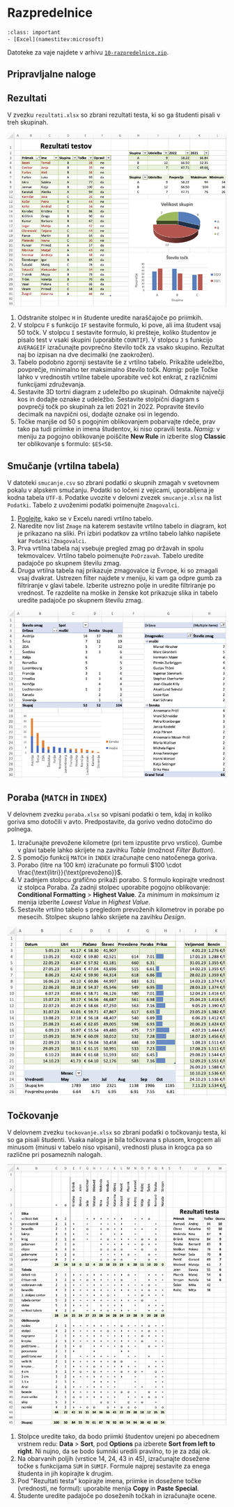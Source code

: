 # Razpredelnice

`````{admonition} Programska oprema
:class: important
- [Excel](namestitev:microsoft)
`````

Datoteke za vaje najdete v arhivu [`10-razpredelnice.zip`](10-razpredelnice/10-razpredelnice.zip).

## Pripravljalne naloge

## Rezultati

V zvezku `rezultati.xlsx` so zbrani rezultati testa, ki so ga študenti
pisali v treh skupinah.

![image](10-razpredelnice/rezultati.png)

1.  Odstranite stolpec `H` in študente uredite naraščajoče po
    priimkih.
2.  V stolpcu `F` s funkcijo `IF` sestavite formulo, ki pove, ali
    ima študent vsaj $50$ točk. V stolpcu `I` sestavite formulo, ki
    prešteje, koliko študentov je pisalo test v vsaki skupini (uporabite
    `COUNTIF`). V stolpcu `J` s funkcijo `AVERAGEIF` izračunajte
    povprečno število točk za vsako skupino. Rezultat naj bo izpisan na
    dve decimalki (ne zaokrožen).
3.  Tabelo podobno zgornji sestavite še z vrtilno tabelo. Prikažite
    udeležbo, povprečje, minimalno ter maksimalno število točk. *Namig:*
    polje Točke lahko v vrednostih vrtilne tabele uporabite več kot
    enkrat, z različnimi funkcijami združevanja.
4.  Sestavite 3D tortni diagram z udeležbo po skupinah. Odmaknite
    največji kos in dodajte oznake z udeležbo. Sestavite stolpični
    diagram s povprečji točk po skupinah za leti 2021 in 2022. Popravite
    število decimalk na navpični osi, dodajte oznake osi in legendo.
5.  Točke manjše od $50$ s pogojnim oblikovanjem pobarvajte rdeče, prav
    tako pa tudi priimke in imena študentov, ki niso opravili testa.
    *Namig:* v meniju za pogojno oblikovanje poiščite **New Rule** in izberite slog
    **Classic** ter oblikovanje s formulo: `$E5<50`.

## Smučanje (vrtilna tabela)

V datoteki `smucanje.csv` so zbrani podatki o skupnih zmagah v
svetovnem pokalu v alpskem smučanju. Podatki so ločeni z vejicami,
uporabljena je kodna tabela `UTF-8`. Podatke uvozite v delovni zvezek
`smucanje.xlsx` na list `Podatki`. 
Tabelo z uvoženimi podatki poimenujte `Zmagovalci`. 

1.  [Poglejte](https://support.microsoft.com/en-us/office/create-a-pivottable-to-analyze-worksheet-data-a9a84538-bfe9-40a9-a8e9-f99134456576), 
    kako se v Excelu naredi vrtilno tabelo.
2.  Naredite nov list `Zmage` na katerem sestavite vrtilno tabelo in diagram, 
    kot je prikazano na sliki.
    Pri izbiri podatkov za vrtilno tabelo lahko napišete kar `Podatki!Zmagovalci`.
3.  Prva vrtilna tabela naj vsebuje pregled zmag po državah in spolu
    tekmovalcev. Vrtilno tabelo poimenujte `PoDrzavah`. Tabelo uredite
    padajoče po skupnem številu zmag.
4.  Druga vrtilna tabela naj prikazuje zmagovalce iz Evrope, ki so zmagali
    vsaj dvakrat. Ustrezen filter najdete v meniju, ki vam ga odpre gumb za
    filtriranje v glavi tabele. Izberite ustrezno polje in uredite
    filtriranje po vrednost. Te razdelite na moške in ženske kot prikazuje
    slika in tabelo uredite padajoče po skupnem številu zmag.

![image](10-razpredelnice/smucanje.png)

## Poraba (`MATCH` in `INDEX`)

V delovnem zvezku `poraba.xlsx` so vpisani podatki o tem, kdaj in
koliko goriva smo dotočili v avto. Predpostavite, da gorivo vedno
dotočimo do polnega.

1.  Izračunajte prevožene kilometre (pri tem izpustite prvo vrstico).
    Gumbe v glavi tabele lahko skrijete na zavihku *Table* (možnost
    *Filter Button*).
2.  S pomočjo funkcij `MATCH` in `INDEX` izračunajte ceno natočenega
    goriva.
3.  Porabo (litre na 100 km) izračunate po formuli
    $100 \cdot \frac{\text{litri}}{\text{prevoženo}}$.
4.  V zadnjem stolpcu grafično prikaži porabo. S formulo kopirajte
    vrednost iz stolpca Poraba. Za zadnji stolpec uporabite pogojno
    oblikovanje: **Conditional Formatting** > **Highest Value**. 
    Za *minimum* in *maksimum* iz menija izberite *Lowest
    Value* in *Highest Value*.
5.  Sestavite vrtilno tabelo s pregledom prevoženih kilometrov in porabe
    po mesecih. Stolpec skupno lahko skrijete na zavihku *Design*.

![image](10-razpredelnice/poraba.png)

## Točkovanje

V delovnem zvezku `tockovanje.xlsx` so zbrani podatki o točkovanju
testa, ki so ga pisali študenti. Vsaka naloga je bila točkovana s
plusom, krogcem ali minusom (minusi v tabelo niso vpisani), vrednosti
plusa in krogca pa so različne pri posameznih nalogah.

![image](10-razpredelnice/tockovanje.png)

1.  Stolpce uredite tako, da bodo priimki študentov urejeni po abecednem
    vrstnem redu: **Data** > **Sort**, pod **Options** pa izberete **Sort from left to right**. 
    Ni nujno, da se bodo šumniki uredili pravilno, to je za zdaj ok.
2.  Na obarvanih poljih (vrstice 14, 24, 43 in 45), izračunajte dosežene
    točke s funkcijama `SUM` in `SUMIF`. Formule najprej sestavite
    za enega študenta in jih kopirajte k drugim.
3.  Pod "Rezultati testa" kopirajte imena, priimke in dosežene
    točke (vrednosti, ne formul): uporabite menija **Copy** in **Paste Special**.
4.  Študente uredite padajoče po doseženih točkah in izračunajte ocene.
